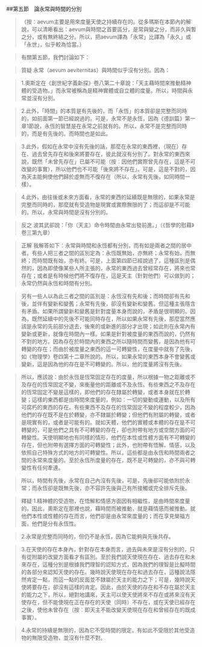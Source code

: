 ##第五節　論永常與時間的分別
>（按︰aevum主要是用來度量天使之持續存在的。從多瑪斯在本節內的解說，可以清晰看出：aevum與時間之首要區分，是常與變之分，而非久與暫之分，或有無終結之分。所以，把aevum譯為「永常」比譯為「永久」或「永世」，似乎較為恰當。）

>有關第五節，我們討論如下：

>質疑	永常（aevum aeviternitas）與時間似乎沒有分別。因為：

>1.奧斯定在《創世紀字義新探》卷八第二十章說：「天主藉時間來推動精神體的受造物。」而永常被稱為是精神實體或自立體的度量。所以，時間與永常並沒有分別。

>2.此外，「時間」的本質是有先後的，而「永恆」的本質卻是完整而同時的，如前面第一節已經說過的。可是，永常不是永恆，因為《德訓篇》第一章1節說，永恆的智慧是在永常之前就有的。所以，永常不是完整而同時的，而是有先後的。而時間也是如此。

>3.此外，假如在永常中沒有先後的話，那麼在永常的東西裡，（現在）存在、過去曾先存在和後來將要存在，彼此就沒有分別了。對永常的東西來說，既然「未曾先存在」已屬不可能（按︰因他們實際曾先存在，這是不可改變的事實），所以他們也不可能「後來將不存在」。可是，這是不對的，因為天主能夠使他們歸於虛無而不復存在（所以，永常有先後，如同時間一樣）。

>4.此外，由往後或未來方面看，永常的東西的延續既是無限的，如果永常是完整而同時的，那麼就有受造物是現實或實際無限的了；而這卻是不可能的。所以，永常與時間是沒有分別的。

>反之	波其武卻說：「你（天主）命令時間由永常出發前進。」（《哲學的慰藉》卷三第九章）

>正解	我解答如下：永常與時間和永恆都有分別，而有如是兩者之間的居中者。有些人把三者之間的區別定為：永恆既無始，亦無終；永常有始，而無終；而時間既有始，亦有終。可是，上面第四節已經說過了，這種區別是偶然的，因為即使像某些人所主張的，永常的東西過去曾經常存在，將來也常存在；或者是有時候他們將不復存在，這是天主（針對他們）可以做到的；永常仍然與永恆和時間有分別。

>另有一些人以為此三者之間的區別是：永恆沒有先和後；而時間卻有先和後，並伴有變新和變舊；永常有先後，卻沒有變新和變舊。但這種主張隱含有矛盾。如果所謂變新和變舊是針對度量本身而說的，矛盾是很明顯的。因為，既然延續中的先後不可能同時存在，所以如果永常有先後，那麼當然應該是永常的先前部分退去，後來的或新進的部分才出現；如此則在永常內有變新或更新，就像在時間內一樣。如果是針對被度量的東西而說的，仍然有不對的地方。因為存在於時間內的東西之所以隨時間而變舊，是因為他有可轉變的存在；而由於被度量之東西的這一可轉變性，在度量中就有了先後，如《物理學》卷四第十二章所說的。所以，如果永常的東西本身不會變舊或變新，這是因為他的存在是不可轉變的。所以，他的度量將沒有先後。

>所以，應該說：由於永恆是恆常固定存在的度量，所以根據一物之距離或不及存在的恆常固定不變，來衡量他的距離或不及永恆。有些東西之不及存在的恆常固定不變是這樣的，即他們的存在隸屬於轉變，或者本身就在於轉變；這樣的東西都是由時間來度量的，例如︰一切的變動或運動，以及所有可腐朽的東西的存在。有些東西不及存在的恆常固定不變的程度較少，因為他們的存在既不是在於轉變，亦不隸屬於轉變；但他們有附屬的轉變，或者是現實有的，或者是可能有的。就如天體，他們的實體或本體的存在是不可轉變的，可是他們之具有不可轉變的存在，卻也附帶有地方或空間方面的可轉變性。天使明顯地也有同樣的情形，他們在本性或性體方面有不可轉變的存在，但也附帶有選擇方面的可轉變性；此外，也附帶有悟解、情感，以及依照自己特殊方式的地方的可轉變性。所以，這些都是由永恆和時間兩者之間的永常來度量的。至於永恆所度量的存在，既不是可轉變的，亦不與可轉變性有任何牽連。

>所以，時間有先後，永常在自己內沒有先後，可是，先後卻可能依附於永常；而永恆卻是既無先後，亦不容許先後與己有所接觸或完全排斥先後。

>釋疑	1.精神體的受造物，在悟解和情感方面因有相繼性，是由時間來度量的。因此，奧斯定在那裡也說，藉時間而被推動，就是藉情感而被推動。就他們本性或性體的存在而言，他們卻是由永常來度量的；而在享見榮福方面，他們是分有永恆性。

>2.永常是完整而同時的，但仍不是永恆，因為它能夠與先後共存。

>3.在天使的存在本身內，針對存在本身而言，過去與未來是沒有分別的，只有從附屬的改變方面看才有區別。至於我們說天使現在存在、過去存在和未來存在，這種分別是根據我們理智的認知方式，因為我們的理智是比擬時間的各部分來認知天使的存在。幾時說天使現在存在和過去存在，這種說法隱然肯定一點，而這一點的反面並不隸屬於天主的能力之下；可是，幾時說天使將要存在，卻沒有這樣的肯定。因此，由於天使的存在和不存在屬於天主的能力之下，所以，絕對地講來，天主可以使天使將來不存在或將來沒有天使存在，但不能使現在正在存在的天使（同時）不存在，或在天使已經存在之後，使他未曾存在（按︰即天主不能改變天使現在存在和曾經存在的既成事實）。

>4.永常的持續是無限的，因為它不受時間的限定，有如此不受限於其他受造物的無限受造物，並沒有什麼不對。
